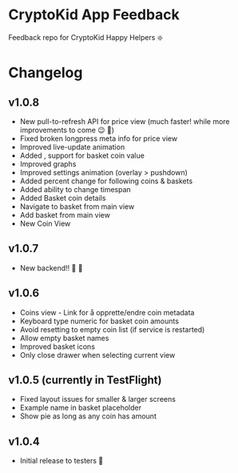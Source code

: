 # CryptoKid App Feedback

Feedback repo for CryptoKid Happy Helpers :sparkle:

# Changelog

## v1.0.8

* New pull-to-refresh API for price view (much faster! while more improvements to come :wink: :tada:)
* Fixed broken longpress meta info for price view
* Improved live-update animation
* Added , support for basket coin value
* Improved graphs
* Improved settings animation (overlay > pushdown)
* Added percent change for following coins & baskets
* Added ability to change timespan
* Added Basket coin details
* Navigate to basket from main view
* Add basket from main view
* New Coin View

## v1.0.7

* New backend!! :tada: :rocket:

## v1.0.6

* Coins view - Link for å opprette/endre coin metadata
* Keyboard type numeric for basket coin amounts
* Avoid resetting to empty coin list (if service is restarted)
* Allow empty basket names
* Improved basket icons 
* Only close drawer when selecting current view

## v1.0.5 (currently in TestFlight)

* Fixed layout issues for smaller & larger screens
* Example name in basket placeholder
* Show pie as long as any coin has amount

## v1.0.4

* Initial release to testers :tada:
